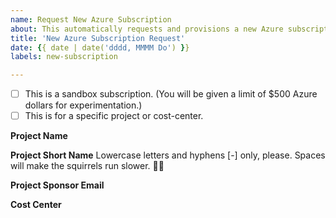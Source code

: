 ```yaml
---
name: Request New Azure Subscription
about: This automatically requests and provisions a new Azure subscription.
title: 'New Azure Subscription Request'
date: {{ date | date('dddd, MMMM Do') }}
labels: new-subscription

---
```

- [ ] This is a sandbox subscription. (You will be given a limit of $500 Azure dollars for experimentation.)
- [ ] This is for a specific project or cost-center.

**Project Name**

**Project Short Name**
Lowercase letters and hyphens [-] only, please. Spaces will make the squirrels run slower. 🐱‍👤

**Project Sponsor Email**

**Cost Center**
